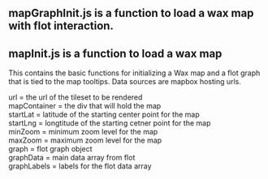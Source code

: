## mapGraphInit.js is a function to load a wax map with flot interaction.
## mapInit.js is a function to load a wax map

This contains the basic functions for initializing a Wax map 
and a flot graph that is tied to the map tooltips.
Data sources are mapbox hosting urls.

url = the url of the tileset to be rendered  
mapContainer = the div that will hold the map  
startLat = latitude of the starting center point for the map  
startLng = longtitude of the starting cetner point for the map  
minZoom = minimum zoom level for the map  
maxZoom = maximum zoom level for the map  
graph = flot graph object  
graphData = main data array from flot  
graphLabels = labels for the flot data array  